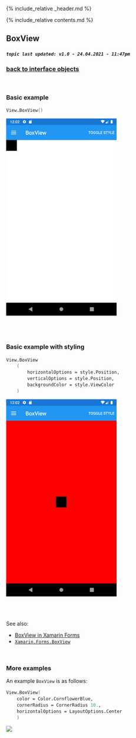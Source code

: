 {% include_relative _header.md %}

{% include_relative contents.md %}

BoxView
--------
##### `topic last updated: v1.0 - 24.04.2021 - 11:47pm`

### [back to interface objects](view-interface-objects.html#interface-objects)

<br />

### Basic example


```fsharp 
View.BoxView()
```

<img src="images/view/BoxView-adr-basic.png" width="300">

<br /> <br /> 

### Basic example with styling

```fsharp 
View.BoxView
    (
        horizontalOptions = style.Position,
        verticalOptions = style.Position,
        backgroundColor = style.ViewColor
    )
```


<img src="images/view/BoxView-adr-styled.png" width="300">

<br /> <br /> 

See also:

* [BoxView in Xamarin Forms](https://docs.microsoft.com/en-us/xamarin/xamarin-forms/user-interface/BoxView)
* [`Xamarin.Forms.BoxView`](https://docs.microsoft.com/en-us/dotnet/api/Xamarin.Forms.BoxView)

<br /> 

### More examples

An example `BoxView` is as follows:
```fsharp 
View.BoxView(
    color = Color.CornflowerBlue, 
    cornerRadius = CornerRadius 10., 
    horizontalOptions = LayoutOptions.Center
    )
```
<img src="https://user-images.githubusercontent.com/6429007/60753625-c1377b80-9fd5-11e9-91cc-eaef04a372cf.png" width="400">